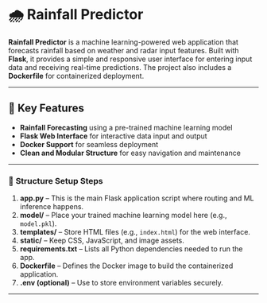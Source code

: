 # 🌧️ **Rainfall Predictor**

**Rainfall Predictor** is a machine learning-powered web application that forecasts rainfall based on weather and radar input features. Built with **Flask**, it provides a simple and responsive user interface for entering input data and receiving real-time predictions. The project also includes a **Dockerfile** for containerized deployment.

---

## 🧠 **Key Features**

- **Rainfall Forecasting** using a pre-trained machine learning model  
- **Flask Web Interface** for interactive data input and output  
- **Docker Support** for seamless deployment  
- **Clean and Modular Structure** for easy navigation and maintenance  

---

### 🔄 **Structure Setup Steps**

1. **app.py** – This is the main Flask application script where routing and ML inference happens.
2. **model/** – Place your trained machine learning model here (e.g., `model.pkl`).
3. **templates/** – Store HTML files (e.g., `index.html`) for the web interface.
4. **static/** – Keep CSS, JavaScript, and image assets.
5. **requirements.txt** – Lists all Python dependencies needed to run the app.
6. **Dockerfile** – Defines the Docker image to build the containerized application.
7. **.env (optional)** – Use to store environment variables securely.

---

